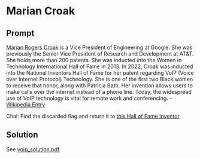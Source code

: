 # Marian Croak

## Prompt

[Marian Rogers Croak](https://en.wikipedia.org/wiki/Marian_Croak) is a Vice President of Engineering at Google. She was previously the Senior Vice President of Research and Development at AT&T. She holds more than 200 patents. She was inducted into the Women in Technology International Hall of Fame in 2013. In 2022, Croak was inducted into the National Inventors Hall of Fame for her patent regarding VoIP (Voice over Internet Protocol) Technology. She is one of the first two Black women to receive that honor, along with Patricia Bath. Her invention allows users to make calls over the internet instead of a phone line. Today, the widespread use of VoIP technology is vital for remote work and conferencing. - [Wikipedia Entry](https://en.wikipedia.org/wiki/Marian_Croak)

Chal: Find the discarded flag and return it to [this Hall of Fame  Inventor](https://www.youtube.com/watch?v=67RDKbSFnGo)

## Solution

See [voip_solution.pdf](voip_solution.pdf)

